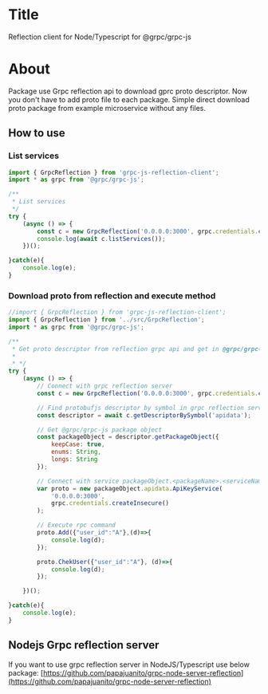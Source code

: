 # Title
Reflection client for Node/Typescript for @grpc/grpc-js

# About
Package use Grpc reflection api to download gprc proto descriptor. Now you don't have to add proto file 
to each package. Simple direct download proto package from example microservice without any files.

## How to use

### List services
```js
import { GrpcReflection } from 'grpc-js-reflection-client';
import * as grpc from '@grpc/grpc-js';

/**
 * List services
 */
try {
    (async () => {
        const c = new GrpcReflection('0.0.0.0:3000', grpc.credentials.createInsecure());
        console.log(await c.listServices());
    })();

}catch(e){
    console.log(e);
}

```

### Download proto from reflection and execute method
```js
//import { GrpcReflection } from 'grpc-js-reflection-client';
import { GrpcReflection } from '../src/GrpcReflection';
import * as grpc from '@grpc/grpc-js';

/**
 * Get proto descriptor from reflection grpc api and get in @grpc/grpc-js format
 *
 * */
try {
    (async () => {
        // Connect with grpc reflection server
        const c = new GrpcReflection('0.0.0.0:3000', grpc.credentials.createInsecure());

        // Find protobufjs descriptor by symbol in grpc reflection server
        const descriptor = await c.getDescriptorBySymbol('apidata');

        // Get @grpc/grpc-js package object
        const packageObject = descriptor.getPackageObject({
            keepCase: true,
            enums: String,
            longs: String
        });

        // Connect with service packageObject.<packageName>.<serviceName>
        var proto = new packageObject.apidata.ApiKeyService(
            '0.0.0.0:3000',
            grpc.credentials.createInsecure()
        );

        // Execute rpc command
        proto.Add({"user_id":"A"},(d)=>{
            console.log(d);
        });

        proto.ChekUser({"user_id":"A"}, (d)=>{
            console.log(d);
        });

    })();

}catch(e){
    console.log(e);
}

```

## Nodejs Grpc reflection server
If you want to use grpc reflection server in NodeJS/Typescript use below package:
[https://github.com/papajuanito/grpc-node-server-reflection](https://github.com/papajuanito/grpc-node-server-reflection)